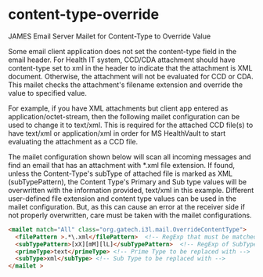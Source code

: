 content-type-override
=====================

JAMES Email Server Mailet for Content-Type to Override Value

Some email client application does not set the content-type field in the email header. For Health IT system, CCD/CDA attachment should have content-type set to xml in the header to indicate that the attachment is XML document. Otherwise, the attachment will not be evaluated for CCD or CDA. This mailet checks the attachment's filename extension and override the value to specified value. 

For example, if you have XML attachments but client app entered as application/octet-stream, then the following mailet configuration can be used to change it to text/xml. This is required for the attached CCD file(s) to have text/xml or application/xml in order for MS HealthVault to start evaluating the attachment as a CCD file.

The mailet configuration shown below will scan all incoming messages and find an email that has an attachment with *.xml file extension. If found, unless the Content-Type's subType of attached file is marked as XML (subTypePattern), the Content Type's Primary and Sub type values will be overwritten with the information provided, text/xml in this example. Different user-defined file extension and content type values can be used in the mailet configuration. But, as this can cause an error at the receiver side if not properly overwritten, care must be taken with the mailet configurations.


```html
<mailet match="All" class="org.gatech.i3l.mail.OverrideContentType">
  <filePattern >.*\.xml</filePattern>  <!-- RegExp that must be matched to filename -->
  <subTypePattern>[xX][mM][lL]</subTypePattern>  <!-- RegExp of SubType that will be ignored -->
  <primeType>text</primeType> <!-- Prime Type to be replaced with -->
  <subType>xml</subType> <!-- Sub Type to be replaced with -->
</mailet >
```
